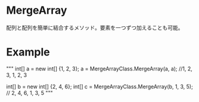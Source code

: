 # MergeArray
配列と配列を簡単に結合するメソッド。要素を一つずつ加えることも可能。

# Example
"""
int[] a = new int[] {1, 2, 3};
a = MergeArrayClass.MergeArray(a, a); //1, 2, 3, 1, 2, 3

int[] b = new int[] {2, 4, 6};
int[] c = MergeArrayClass.MergeArray(b, 1, 3, 5); // 2, 4, 6, 1, 3, 5
"""
